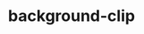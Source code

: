 ---
title: "background-clip"
description: ""
category: css
keywords:
last_test_date: "2019-02-28"
test_url: "/tests/css-background.html"
test_results_url: "https://app.emailonacid.com/app/acidtest/oxaaoE6R3ur4T9fAPzVsQ3G2R7p1c9axDm7LLgC3cKw0F/list"
stats: {
	apple-mail: {
		macos: {
			"12.4": "y"
		},
		ios: {
			"12.1": "y"
		}
	},
	gmail: {
		desktop-webmail: {
			"2019-02": "y"
		},
		ios: {
			"2019-02": "a"
		},
		android: {
			"2019-02": "a"
		}
	},
	outlook: {
		windows: {
			"2007": "n",
			"2010": "n",
			"2013": "n",
			"2016": "n",
			"2019": "n"
		},
		windows-10-mail: {
			"2019-02": "n"
		},
		macos: {
			"2019-02": "y"
		},
		outlook-com: {
			"2019-02": "y"
		},
		ios: {
			"2019-02": "y"
		},
		android: {
			"2019-02": "y"
		}
	},
	yahoo: {
		desktop-webmail: {
			"2019-02": "n"
		},
		ios: {
			"2019-02": "n"
		},
		android: {
			"2019-02": "n"
		}
	},
	aol: {
		desktop-webmail: {
			"2019-02": "n"
		},
		ios: {
			"2019-02": "n"
		},
		android: {
			"2019-02": "n"
		}
	},
	samsung-email: {
		android: {
			"5.0.10.2": "y"
		}
	},
	thunderbird: {
		macos: {
			"60.5.0": "y"
		}
	}
}
notes_by_num: {
	"1": ""
}
---